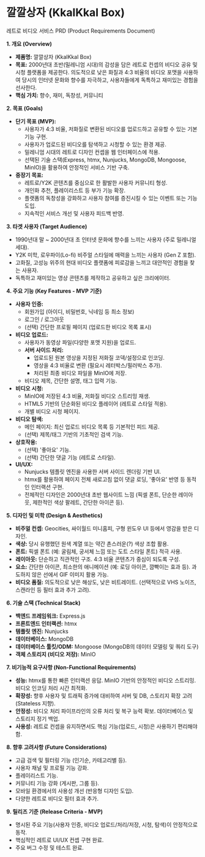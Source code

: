 # 깔깔상자 (KkalKkal Box)

레트로 비디오 서비스 PRD (Product Requirements Document)

**1. 개요 (Overview)**

- **제품명:** 깔깔상자 (KkalKkal Box)
- **목표:** 2000년대 초반(밀레니엄 시대)의 감성을 담은 레트로 컨셉의 비디오 공유 및 시청 플랫폼을 제공한다. 의도적으로 낮은 화질과 4:3 비율의 비디오 포맷을 사용하여 당시의 인터넷 문화와 향수를 자극하고, 사용자들에게 독특하고 재미있는 경험을 선사한다.
- **핵심 가치:** 향수, 재미, 독창성, 커뮤니티

**2. 목표 (Goals)**

- **단기 목표 (MVP):**
  - 사용자가 4:3 비율, 저화질로 변환된 비디오를 업로드하고 공유할 수 있는 기본 기능 구현.
  - 사용자가 업로드된 비디오를 탐색하고 시청할 수 있는 환경 제공.
  - 밀레니엄 시대의 레트로 디자인 컨셉을 웹 인터페이스에 적용.
  - 선택된 기술 스택(Express, htmx, Nunjucks, MongoDB, Mongoose, MinIO)을 활용하여 안정적인 서비스 기반 구축.
- **중장기 목표:**
  - 레트로/Y2K 콘텐츠를 중심으로 한 활발한 사용자 커뮤니티 형성.
  - 개인화 추천, 플레이리스트 등 부가 기능 확장.
  - 플랫폼의 독창성을 강화하고 사용자 참여를 증진시킬 수 있는 이벤트 또는 기능 도입.
  - 지속적인 서비스 개선 및 사용자 피드백 반영.

**3. 타겟 사용자 (Target Audience)**

- 1990년대 말 ~ 2000년대 초 인터넷 문화에 향수를 느끼는 사용자 (주로 밀레니얼 세대).
- Y2K 미학, 로우파이(Lo-fi) 비주얼 스타일에 매력을 느끼는 사용자 (Gen Z 포함).
- 고화질, 고성능 위주의 현대 비디오 플랫폼에 피로감을 느끼고 대안적인 경험을 찾는 사용자.
- 독특하고 재미있는 영상 콘텐츠를 제작하고 공유하고 싶은 크리에이터.

**4. 주요 기능 (Key Features - MVP 기준)**

- **사용자 인증:**
  - 회원가입 (아이디, 비밀번호, 닉네임 등 최소 정보)
  - 로그인 / 로그아웃
  - (선택) 간단한 프로필 페이지 (업로드한 비디오 목록 표시)
- **비디오 업로드:**
  - 사용자가 동영상 파일(다양한 포맷 지원)을 업로드.
  - **서버 사이드 처리:**
    - 업로드된 원본 영상을 지정된 저화질 코덱/설정으로 인코딩.
    - 영상을 4:3 비율로 변환 (필요시 레터박스/필러박스 추가).
    - 처리된 최종 비디오 파일을 MinIO에 저장.
  - 비디오 제목, 간단한 설명, 태그 입력 기능.
- **비디오 시청:**
  - MinIO에 저장된 4:3 비율, 저화질 비디오 스트리밍 재생.
  - HTML5 기반의 단순화된 비디오 플레이어 (레트로 스타일 적용).
  - 개별 비디오 시청 페이지.
- **비디오 탐색:**
  - 메인 페이지: 최신 업로드 비디오 목록 등 기본적인 피드 제공.
  - (선택) 제목/태그 기반의 기초적인 검색 기능.
- **상호작용:**
  - (선택) '좋아요' 기능.
  - (선택) 간단한 댓글 기능 (레트로 스타일).
- **UI/UX:**
  - Nunjucks 템플릿 엔진을 사용한 서버 사이드 렌더링 기반 UI.
  - htmx를 활용하여 페이지 전체 새로고침 없이 댓글 로딩, '좋아요' 반영 등 동적인 인터랙션 구현.
  - 전체적인 디자인은 2000년대 초반 웹사이트 느낌 (픽셀 폰트, 단순한 레이아웃, 제한적인 색상 팔레트, 간단한 아이콘 등).

**5. 디자인 및 미학 (Design & Aesthetics)**

- **비주얼 컨셉:** Geocities, 싸이월드 미니홈피, 구형 윈도우 UI 등에서 영감을 받은 디자인.
- **색상:** 당시 유행했던 원색 계열 또는 약간 촌스러운(?) 색상 조합 활용.
- **폰트:** 픽셀 폰트 (예: 굴림체, 궁서체 느낌 또는 도트 스타일 폰트) 적극 사용.
- **레이아웃:** 단순하고 직관적인 구조. 4:3 비율 콘텐츠가 중심이 되도록 구성.
- **요소:** 간단한 아이콘, 최소한의 애니메이션 (예: 로딩 아이콘, 깜빡이는 효과 등). 과도하지 않은 선에서 GIF 이미지 활용 가능.
- **비디오 품질:** 의도적으로 낮은 해상도, 낮은 비트레이트. (선택적으로 VHS 노이즈, 스캔라인 등 필터 효과 추가 고려).

**6. 기술 스택 (Technical Stack)**

- **백엔드 프레임워크:** Express.js
- **프론트엔드 인터랙션:** htmx
- **템플릿 엔진:** Nunjucks
- **데이터베이스:** MongoDB
- **데이터베이스 툴킷/ODM:** Mongoose (MongoDB의 데이터 모델링 및 쿼리 도구)
- **객체 스토리지 (비디오 저장):** MinIO

**7. 비기능적 요구사항 (Non-Functional Requirements)**

- **성능:** htmx를 통한 빠른 인터랙션 응답. MinIO 기반의 안정적인 비디오 스트리밍. 비디오 인코딩 처리 시간 최적화.
- **확장성:** 향후 사용자 및 트래픽 증가에 대비하여 서버 및 DB, 스토리지 확장 고려 (Stateless 지향).
- **안정성:** 비디오 처리 파이프라인의 오류 처리 및 복구 능력 확보. 데이터베이스 및 스토리지 정기 백업.
- **사용성:** 레트로 컨셉을 유지하면서도 핵심 기능(업로드, 시청)은 사용하기 편리해야 함.

**8. 향후 고려사항 (Future Considerations)**

- 고급 검색 및 필터링 기능 (인기순, 카테고리별 등).
- 사용자 채널 및 프로필 기능 강화.
- 플레이리스트 기능.
- 커뮤니티 기능 강화 (게시판, 그룹 등).
- 모바일 환경에서의 사용성 개선 (반응형 디자인 도입).
- 다양한 레트로 비디오 필터 효과 추가.

**9. 릴리즈 기준 (Release Criteria - MVP)**

- 명시된 주요 기능(사용자 인증, 비디오 업로드/처리/저장, 시청, 탐색)이 안정적으로 동작.
- 핵심적인 레트로 UI/UX 컨셉 구현 완료.
- 주요 버그 수정 및 테스트 완료.
